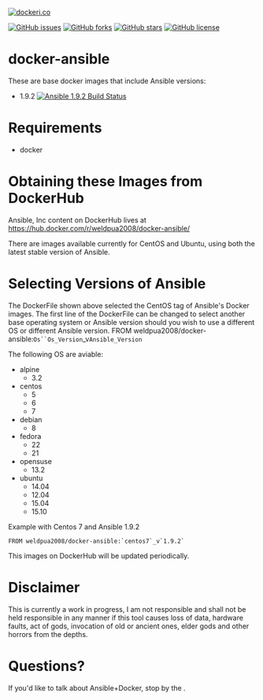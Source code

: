 [![dockeri.co](http://dockeri.co/image/weldpua2008/docker-ansible)](https://hub.docker.com/r/weldpua2008/docker-ansible/)

[![GitHub issues](https://img.shields.io/github/issues/weldpua2008/docker-ansible.svg)](https://github.com/weldpua2008/docker-ansible/issues) [![GitHub forks](https://img.shields.io/github/forks/weldpua2008/docker-ansible.svg)](https://github.com/weldpua2008/docker-ansible/network) [![GitHub stars](https://img.shields.io/github/stars/weldpua2008/docker-ansible.svg)](https://github.com/weldpua2008/docker-ansible/stargazers) [![GitHub license](https://img.shields.io/badge/license-MIT-blue.svg)](https://raw.githubusercontent.com/weldpua2008/docker-ansible/master/LICENSE) 


docker-ansible
===================
These are base docker images that include Ansible versions:
* 1.9.2 [![Ansible 1.9.2 Build Status](https://travis-ci.org/weldpua2008/docker-ansible.svg?branch=ansible_1.9.2)](https://travis-ci.org/weldpua2008/docker-ansible)



Requirements
=====================================

* docker

Obtaining these Images from DockerHub
=====================================

Ansible, Inc content on DockerHub lives at https://hub.docker.com/r/weldpua2008/docker-ansible/

There are images available currently for CentOS and Ubuntu, using both the latest
stable version of Ansible.

Selecting Versions of Ansible
=============================
The DockerFile shown above selected the CentOS tag of Ansible's Docker images.
The first line of the DockerFile can be changed to select another base operating system or Ansible version should you wish to use a different OS or different Ansible version.
FROM weldpua2008/docker-ansible:`Os``Os_Version`_v`Ansible_Version`

The following OS are aviable:
* alpine
  * 3.2
* centos
  * 5
  * 6
  * 7
* debian 
  * 8
* fedora
  * 22
  * 21
* opensuse
  * 13.2
* ubuntu
  * 14.04
  * 12.04
  * 15.04
  * 15.10
  
  

Example with Centos 7 and Ansible 1.9.2
    
    FROM weldpua2008/docker-ansible:`centos7`_v`1.9.2`
    
This images on DockerHub will be updated periodically.

Disclaimer
=============================

This is currently a work in progress, I am not responsible and shall not
be held responsible in any manner if this tool causes loss of data, hardware
faults, act of gods, invocation of old or ancient ones, elder gods and other
horrors from the depths.

Questions?
==========

If you'd like to talk about Ansible+Docker, stop by the .